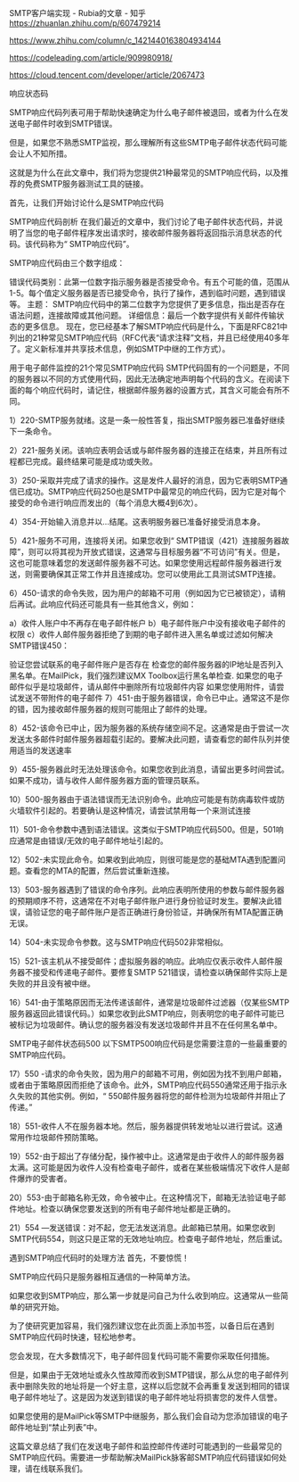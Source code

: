 SMTP客户端实现 - Rubia的文章 - 知乎
https://zhuanlan.zhihu.com/p/607479214

https://www.zhihu.com/column/c_1421440163804934144

https://codeleading.com/article/909980918/

https://cloud.tencent.com/developer/article/2067473

响应状态码

SMTP响应代码列表可用于帮助快速确定为什么电子邮件被退回，或者为什么在发送电子邮件时收到SMTP错误。

但是，如果您不熟悉SMTP监视，那么理解所有这些SMTP电子邮件状态代码可能会让人不知所措。

这就是为什么在此文章中，我们将为您提供21种最常见的SMTP响应代码，以及推荐的免费SMTP服务器测试工具的链接。

首先，让我们开始讨论什么是SMTP响应代码

SMTP响应代码剖析
在我们最近的文章中，我们讨论了电子邮件状态代码，并说明了当您的电子邮件程序发出请求时，接收邮件服务器将返回指示消息状态的代码。该代码称为“ SMTP响应代码”。

SMTP响应代码由三个数字组成：

错误代码类别：此第一位数字指示服务器是否接受命令。有五个可能的值，范围从1-5。每个值定义服务器是否已接受命令，执行了操作，遇到临时问题，遇到错误等。
主题： SMTP响应代码中的第二位数字为您提供了更多信息，指出是否存在语法问题，连接故障或其他问题。
详细信息：最后一个数字提供有关邮件传输状态的更多信息。
现在，您已经基本了解SMTP响应代码是什么，下面是RFC821中 列出的21种常见SMTP响应代码（RFC代表“请求注释”文档，并且已经使用40多年了。定义新标准并共享技术信息，例如SMTP中继的工作方式）。

用于电子邮件监控的21个常见SMTP响应代码
SMTP代码固有的一个问题是，不同的服务器以不同的方式使用代码，因此无法确定地声明每个代码的含义。在阅读下面的每个响应代码时，请记住，根据邮件服务器的设置方式，其含义可能会有所不同。

1）220-SMTP服务就绪。这是一条一般性答复，指出SMTP服务器已准备好继续下一条命令。

2）221-服务关闭。该响应表明会话或与邮件服务器的连接正在结束，并且所有过程都已完成。最终结果可能是成功或失败。

3）250-采取并完成了请求的操作。这是发件人最好的消息，因为它表明SMTP通信已成功。SMTP响应代码250也是SMTP中最常见的响应代码，因为它是对每个接受的命令进行响应而发出的（每个消息大概4到6次）。

4）354-开始输入消息并以…结尾。这表明服务器已准备好接受消息本身。

5）421-服务不可用，连接将关闭。如果您收到“ SMTP错误（421）连接服务器故障”，则可以将其视为开放式错误，这通常与目标服务器“不可访问”有关。但是，这也可能意味着您的发送邮件服务器不可达。如果您使用远程邮件服务器进行发送，则需要确保其正常工作并且连接成功。您可以使用此工具测试SMTP连接。

6）450-请求的命令失败，因为用户的邮箱不可用（例如因为它已被锁定），请稍后再试。此响应代码还可能具有一些其他含义，例如：

a）收件人账户中不再存在电子邮件帐户
b）电子邮件账户中没有接收电子邮件的权限
c）收件人邮件服务器拒绝了到期的电子邮件进入黑名单或过滤如何解决SMTP错误450：

验证您尝试联系的电子邮件账户是否存在
检查您的邮件服务器的IP地址是否列入黑名单。在MailPick，我们强烈建议MX Toolbox运行黑名单检查.
如果您的电子邮件似乎是垃圾邮件，请从邮件中删除所有垃圾邮件内容
如果您使用附件，请尝试发送不带附件的电子邮件
7）451-由于服务器错误，命令已中止。通常这不是你的错，因为接收邮件服务器的规则可能阻止了邮件的处理。

8）452-该命令已中止，因为服务器的系统存储空间不足。这通常是由于尝试一次发送太多邮件时邮件服务器超载引起的。要解决此问题，请查看您的邮件队列并使用适当的发送速率

9）455-服务器此时无法处理该命令。如果您收到此消息，请留出更多时间尝试。如果不成功，请与收件人邮件服务器方面的管理员联系。

10）500-服务器由于语法错误而无法识别命令。此响应可能是有防病毒软件或防火墙软件引起的。若要确认是这种情况，请尝试禁用每一个来测试连接

11）501-命令参数中遇到语法错误。这类似于SMTP响应代码500。但是，501响应通常是由错误/无效的电子邮件地址引起的。

12）502-未实现此命令。如果收到此响应，则很可能是您的基础MTA遇到配置问题。查看您的MTA的配置，然后尝试重新连接。

13）503-服务器遇到了错误的命令序列。此响应表明所使用的参数与邮件服务器的预期顺序不符，这通常在不对电子邮件账户进行身份验证时发生。要解决此错误，请验证您的电子邮件账户是否正确进行身份验证，并确保所有MTA配置正确无误。

14）504-未实现命令参数。这与SMTP响应代码502非常相似。

15）521-该主机从不接受邮件；虚拟服务器的响应。此响应仅表示收件人邮件服务器不接受和传递电子邮件。要修复SMTP 521错误，请检查以确保邮件实际上是失败的并且没有被中继。

16）541-由于策略原因而无法传递该邮件，通常是垃圾邮件过滤器（仅某些SMTP服务器返回此错误代码。）如果您收到此SMTP响应，则表明您的电子邮件可能已被标记为垃圾邮件。确认您的服务器没有发送垃圾邮件并且不在任何黑名单中。

SMTP电子邮件状态码500
以下SMTP500响应代码是您需要注意的一些最重要的SMTP响应代码。

17）550 -请求的命令失败，因为用户的邮箱不可用，例如因为找不到用户邮箱，或者由于策略原因而拒绝了该命令。此外，SMTP响应代码550通常还用于指示永久失败的其他实例。例如，“ 550邮件服务器将您的邮件检测为垃圾邮件并阻止了传递。”

18）551-收件人不在服务器本地。然后，服务器提供转发地址以进行尝试。这通常用作垃圾邮件预防策略。

19）552-由于超出了存储分配，操作被中止。这通常是由于收件人的邮件服务器太满。这可能是因为收件人没有检查电子邮件，或者在某些极端情况下收件人是邮件爆炸的受害者。

20）553-由于邮箱名称无效，命令被中止。在这种情况下，邮箱无法验证电子邮件地址。检查以确保您要发送到的所有电子邮件地址都是正确的。

21）554 —发送错误：对不起，您无法发送消息。此邮箱已禁用。如果您收到SMTP代码554，则这只是正常的无效地址响应。检查电子邮件地址，然后重试。

遇到SMTP响应代码时的处理方法
首先，不要惊慌！

SMTP响应代码只是服务器相互通信的一种简单方法。

如果您收到SMTP响应，那么第一步就是问自己为什么收到响应。这通常从一些简单的研究开始。

为了使研究更加容易，我们强烈建议您在此页面上添加书签，以备日后在遇到SMTP响应代码时快速，轻松地参考。

您会发现，在大多数情况下，电子邮件回复代码可能不需要你采取任何措施。

但是，如果由于无效地址或永久性故障而收到SMTP错误，那么从您的电子邮件列表中删除失败的地址将是一个好主意，这样以后您就不会再重复发送到相同的错误电子邮件地址了。这是因为发送到错误的电子邮件地址将损害您的发件人信誉。

如果您使用的是MailPick等SMTP中继服务，那么我们会自动为您添加错误的电子邮件地址到“禁止列表”中。

这篇文章总结了我们在发送电子邮件和监控邮件传递时可能遇到的一些最常见的SMTP响应代码。需要进一步帮助解决MailPick脉客邮SMTP响应代码错误如何处理，请在线联系我们。